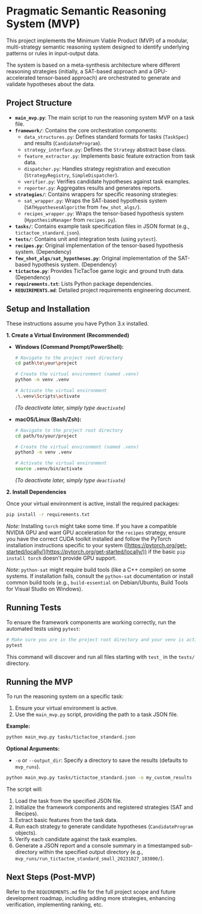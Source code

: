 # Pragmatic Semantic Reasoning System (MVP)

This project implements the Minimum Viable Product (MVP) of a modular, multi-strategy semantic reasoning system designed to identify underlying patterns or rules in input-output data.

The system is based on a meta-synthesis architecture where different reasoning strategies (initially, a SAT-based approach and a GPU-accelerated tensor-based approach) are orchestrated to generate and validate hypotheses about the data.

## Project Structure

*   **`main_mvp.py`**: The main script to run the reasoning system MVP on a task file.
*   **`framework/`**: Contains the core orchestration components:
    *   `data_structures.py`: Defines standard formats for tasks (`TaskSpec`) and results (`CandidateProgram`).
    *   `strategy_interface.py`: Defines the `Strategy` abstract base class.
    *   `feature_extractor.py`: Implements basic feature extraction from task data.
    *   `dispatcher.py`: Handles strategy registration and execution (`StrategyRegistry`, `SimpleDispatcher`).
    *   `verifier.py`: Verifies candidate hypotheses against task examples.
    *   `reporter.py`: Aggregates results and generates reports.
*   **`strategies/`**: Contains wrappers for specific reasoning strategies:
    *   `sat_wrapper.py`: Wraps the SAT-based hypothesis system (`SATHypothesesAlgorithm` from `few_shot_algs/`).
    *   `recipes_wrapper.py`: Wraps the tensor-based hypothesis system (`HypothesisManager` from `recipes.py`).
*   **`tasks/`**: Contains example task specification files in JSON format (e.g., `tictactoe_standard.json`).
*   **`tests/`**: Contains unit and integration tests (using `pytest`).
*   **`recipes.py`**: Original implementation of the tensor-based hypothesis system. (Dependency)
*   **`few_shot_algs/sat_hypotheses.py`**: Original implementation of the SAT-based hypothesis system. (Dependency)
*   **`tictactoe.py`**: Provides TicTacToe game logic and ground truth data. (Dependency)
*   **`requirements.txt`**: Lists Python package dependencies.
*   **`REQUIREMENTS.md`**: Detailed project requirements engineering document.

## Setup and Installation

These instructions assume you have Python 3.x installed.

**1. Create a Virtual Environment (Recommended)**

*   **Windows (Command Prompt/PowerShell):**
    ```bash
    # Navigate to the project root directory
    cd path\to\your\project

    # Create the virtual environment (named .venv)
    python -m venv .venv

    # Activate the virtual environment
    .\.venv\Scripts\activate
    ```
    *(To deactivate later, simply type `deactivate`)*

*   **macOS/Linux (Bash/Zsh):**
    ```bash
    # Navigate to the project root directory
    cd path/to/your/project

    # Create the virtual environment (named .venv)
    python3 -m venv .venv

    # Activate the virtual environment
    source .venv/bin/activate
    ```
    *(To deactivate later, simply type `deactivate`)*

**2. Install Dependencies**

Once your virtual environment is active, install the required packages:

```bash
pip install -r requirements.txt
```
*Note:* Installing `torch` might take some time. If you have a compatible NVIDIA GPU and want GPU acceleration for the `recipes` strategy, ensure you have the correct CUDA toolkit installed and follow the PyTorch installation instructions specific to your system ([https://pytorch.org/get-started/locally/](https://pytorch.org/get-started/locally/)) if the basic `pip install torch` doesn't provide GPU support.

*Note:* `python-sat` might require build tools (like a C++ compiler) on some systems. If installation fails, consult the `python-sat` documentation or install common build tools (e.g., `build-essential` on Debian/Ubuntu, Build Tools for Visual Studio on Windows).

## Running Tests

To ensure the framework components are working correctly, run the automated tests using `pytest`:

```bash
# Make sure you are in the project root directory and your venv is active
pytest
```

This command will discover and run all files starting with `test_` in the `tests/` directory.

## Running the MVP

To run the reasoning system on a specific task:

1.  Ensure your virtual environment is active.
2.  Use the `main_mvp.py` script, providing the path to a task JSON file.

**Example:**

```bash
python main_mvp.py tasks/tictactoe_standard.json
```

**Optional Arguments:**

*   `-o` or `--output_dir`: Specify a directory to save the results (defaults to `mvp_runs`).

```bash
python main_mvp.py tasks/tictactoe_standard.json -o my_custom_results
```

The script will:
1.  Load the task from the specified JSON file.
2.  Initialize the framework components and registered strategies (SAT and Recipes).
3.  Extract basic features from the task data.
4.  Run each strategy to generate candidate hypotheses (`CandidateProgram` objects).
5.  Verify each candidate against the task examples.
6.  Generate a JSON report and a console summary in a timestamped sub-directory within the specified output directory (e.g., `mvp_runs/run_tictactoe_standard_small_20231027_103000/`).

## Next Steps (Post-MVP)

Refer to the `REQUIREMENTS.md` file for the full project scope and future development roadmap, including adding more strategies, enhancing verification, implementing ranking, etc.
